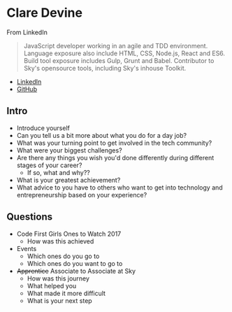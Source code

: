# Clare Devine

From LinkedIn
>  JavaScript developer working in an agile and TDD environment. Language exposure also include HTML, CSS, Node.js, React and ES6. Build tool exposure includes Gulp, Grunt and Babel. Contributor to Sky's opensource tools, including Sky's inhouse Toolkit.

- [LinkedIn](https://www.linkedin.com/in/clare-devine-a68756105/)
- [GitHub](https://github.com/claredevine)


## Intro

- Introduce yourself 
- Can you tell us a bit more about what you do for a day job?
- What was your turning point to get involved in the tech community?
- What were your biggest challenges?
- Are there any things you wish you'd done differently during different stages of your career?
   - If so, what and why??
- What is your greatest achievement?
- What advice to you have to others who want to get into technology and entrepreneurship based on your experience?

## Questions

- Code First Girls Ones to Watch 2017
   - How was this achieved
- Events
   - Which ones do you go to
   - Which ones do you want to go to
- ~~Apprentice~~ Associate to Associate at Sky
   - How was this journey
   - What helped you 
   - What made it more difficult
   - What is your next step
